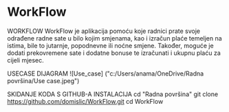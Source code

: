 # WorkFlow

WORKFLOW
WorkFlow je aplikacija pomoću koje radnici prate svoje odrađene radne sate u bilo kojim smjenama, kao i izračun plaće temeljen na istima, bile to jutarnje, popodnevne ili noćne smjene. Također, moguće je dodati prekovremene sate i dodatne bonuse te izračunati i ukupnu plaću za cijeli mjesec. 

USECASE DIJAGRAM
![Use_case] ("c:/Users/anama/OneDrive/Radna površina/Use case.jpeg")

SKIDANJE KODA S GITHUB-A
INSTALACIJA 
cd "Radna površina"
git clone https://github.com/domislic/WorkFlow.git
cd WorkFlow
